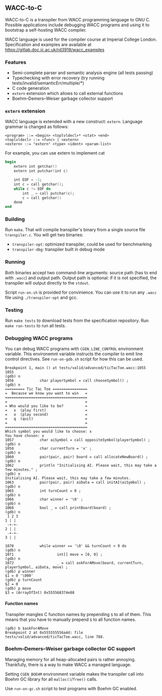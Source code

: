 ## WACC-to-C

WACC-to-C is a transpiler from WACC programming language to GNU C. Possible applications include debugging WACC programs and using it to bootstrap a self-hosting WACC compiler.

WACC language is used for the compiler course at Imperial College London. Specification and examples are available at https://gitlab.doc.ic.ac.uk/rd3918/wacc_examples

### Features
* Semi-complete parser and semantic analysis engine (all tests passing)
* Typechecking with error recovery (try running tests/invalid/semanticErr/multiple/*)
* C code generation
* `extern` extension which allows to call external functions
* Boehm–Demers–Weiser garbage collector support

### `extern` extension

WACC language is extended with a new construct: `extern`. Language grammar is changed as follows:

```
<program> ::= <begin> <toplvldecl>* <stat> <end>
<toplvldecl> ::= <func> | <extern>
<extern> ::= "extern" <type> <ident> <param-list>
```

For example, you can use extern to implement cat
```ada
begin
    extern int getchar()
    extern int putchar(int c)

    int EOF = -1;
    int c = call getchar();
    while c != EOF do
        int _ = call putchar(c);
        c = call getchar()
    done
end
```

### Building

Run `make`. That will compile transpiler's binary from a single source file `transpiler.c`. You will get two binaries:
* `transpiler-opt`: optimized transpiler, could be used for benchmarking
* `transpiler-dbg`: transpiler built in debug mode

### Running

Both binaries accept two command-line arguments: source path (has to end with `.wacc`) and output path. Output path is optional: if it is not specified, the transpiler will output directly to the `stdout`.

Script `run-on.sh` is provided for convinience. You can use it to run any `.wacc` file using `./transpiler-opt` and gcc.

### Testing

Run `make tests` to download tests from the specification repository. Run `make run-tests` to run all tests.

### Debugging WACC programs

You can debug WACC programs with `CGEN_LINE_CONTROL` environment variable. This environemnt variable instructs the compiler to emit line control directives. See `run-on-gdb.sh` script for how this can be used.

```
Breakpoint 1, main () at tests/valid/advanced/ticTacToe.wacc:1055
1055
(gdb) n
1056            char playerSymbol = call chooseSymbol() ;
(gdb) n
========= Tic Tac Toe ================
=  Because we know you want to win   =
======================================
=                                    =
= Who would you like to be?          =
=   x  (play first)                  =
=   o  (play second)                 =
=   q  (quit)                        =
=                                    =
======================================
Which symbol you would like to choose: x
You have chosen: x
1057            char aiSymbol = call oppositeSymbol(playerSymbol) ;
(gdb) n
1058            char currentTurn = 'x' ;
(gdb) n
1060            pair(pair, pair) board = call allocateNewBoard() ;
(gdb) n
1062            println "Initialising AI. Please wait, this may take a few minutes." ;
(gdb) n
Initialising AI. Please wait, this may take a few minutes.
1063            pair(pair, pair) aiData = call initAI(aiSymbol) ;
(gdb) n
1065            int turnCount = 0 ;
(gdb) n
1066            char winner = '\0' ;
(gdb) n
1068            bool _ = call printBoard(board) ;
(gdb) n
 1 2 3
1 | | 
 -+-+-
2 | | 
 -+-+-
3 | | 

1070            while winner == '\0' && turnCount < 9 do
(gdb) n
1071                    int[] move = [0, 0] ;
(gdb) n
1072                    _ = call askForAMove(board, currentTurn, playerSymbol, aiData, move) ;
(gdb) p winner
$1 = 0 '\000'
(gdb) p turnCount
$2 = 0
(gdb) p move
$3 = (ArrayOfInt) 0x555568374e88
```

#### Function names

Transpiler mangles C function names by prepending `$` to all of them. This means that you have to manually prepend `$` to all function names.

```
(gdb) b $askForAMove
Breakpoint 2 at 0x555555556a4d: file tests/valid/advanced/ticTacToe.wacc, line 788.
```

### Boehm–Demers–Weiser garbage collector GC support

Managing memory for all heap-allocated pairs is rather annoying. Thankfully, there is a way to make WACC a managed language.

Setting `CGEN_BOEHM` environment variable makes the transpiler call into Boehm GC library for all `malloc()`/`free()` calls.

Use `run-on-gc.sh` script to test programs with Boehm GC enabled.
